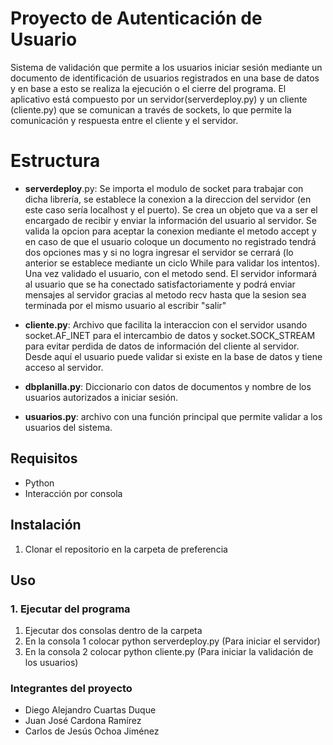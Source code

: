# Proyecto de Autenticación de Usuario

Sistema de validación que permite a los usuarios iniciar sesión mediante un documento de identificación de usuarios registrados en una base de datos y en base a esto se realiza la ejecución o el cierre del programa. El aplicativo está compuesto por un servidor(serverdeploy.py) y un cliente (cliente.py) que se comunican a través de sockets, lo que permite la comunicación y respuesta entre el cliente y el servidor.

# Estructura

- **serverdeploy**.py: Se importa el modulo de socket para trabajar con dicha librería, se establece la conexion a la direccion del servidor (en este caso sería localhost y el puerto). Se crea un objeto que va a ser el encargado de recibir y enviar la información del usuario al servidor. Se valida la opcion para aceptar la conexion mediante el metodo accept y en caso de que el usuario coloque un documento no registrado tendrá dos opciones mas y si no logra ingresar el servidor se cerrará (lo anterior se establece mediante un ciclo While para validar los intentos).
Una vez validado el usuario, con el metodo send. El servidor informará al usuario que se ha conectado satisfactoriamente y podrá enviar mensajes al servidor gracias al metodo recv hasta que la sesion sea terminada por el mismo usuario al escribir "salir"

- **cliente.py**: Archivo que facilita la interaccion con el servidor usando socket.AF_INET para el intercambio de datos y socket.SOCK_STREAM para evitar perdida de datos de información del cliente al servidor. Desde aquí el usuario puede validar si existe en la base de datos y tiene acceso al servidor.

- **dbplanilla.py**: Diccionario con datos de documentos y nombre de los usuarios autorizados a iniciar sesión.
- **usuarios.py**: archivo con una función principal que permite validar a los usuarios del sistema.

## Requisitos

- Python
- Interacción por consola

## Instalación

1. Clonar el repositorio en la carpeta de preferencia


## Uso

### 1. Ejecutar del programa

1. Ejecutar dos consolas dentro de la carpeta
2. En la consola 1 colocar python serverdeploy.py (Para iniciar el servidor)
3. En la consola 2 colocar python cliente.py (Para iniciar la validación de los usuarios)

### Integrantes del proyecto
- Diego Alejandro Cuartas Duque
- Juan José Cardona Ramírez
- Carlos de Jesús Ochoa Jiménez